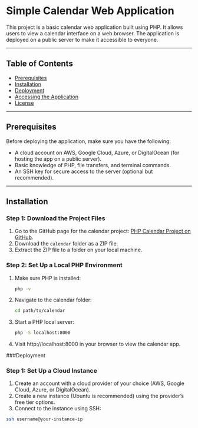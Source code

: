 # Simple Calendar Web Application

This project is a basic calendar web application built using PHP. It allows users to view a calendar interface on a web browser. The application is deployed on a public server to make it accessible to everyone.

---

## Table of Contents

- [Prerequisites](#prerequisites)
- [Installation](#installation)
- [Deployment](#deployment)
- [Accessing the Application](#accessing-the-application)
- [License](#license)

---

## Prerequisites

Before deploying the application, make sure you have the following:

- A cloud account on AWS, Google Cloud, Azure, or DigitalOcean (for hosting the app on a public server).
- Basic knowledge of PHP, file transfers, and terminal commands.
- An SSH key for secure access to the server (optional but recommended).

---

## Installation

### Step 1: Download the Project Files
1. Go to the GitHub page for the calendar project: [PHP Calendar Project on GitHub](https://github.com/wftutorials/php-mini-projects/tree/main/calendar).
2. Download the `calendar` folder as a ZIP file.
3. Extract the ZIP file to a folder on your local machine.

### Step 2: Set Up a Local PHP Environment
1. Make sure PHP is installed:
   ```bash
   php -v
2. Navigate to the calendar folder:
   ```bash
   cd path/to/calendar
3. Start a PHP local server:
   ```bash
   php -S localhost:8000
4. Visit http://localhost:8000 in your browser to view the calendar app.

###Deployment

### Step 1: Set Up a Cloud Instance
1. Create an account with a cloud provider of your choice (AWS, Google Cloud, Azure, or DigitalOcean).
2. Create a new instance (Ubuntu is recommended) using the provider’s free tier options.
3. Connect to the instance using SSH:
```bash
ssh username@your-instance-ip



